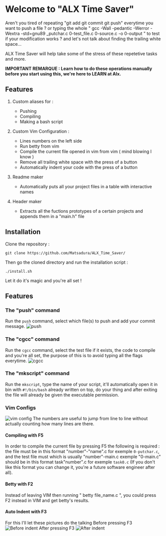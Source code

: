 # Welcome to "ALX Time Saver"

  Aren't you tired of repeating "git add git commit git push" everytime you want to push a file ? or typing the whole " gcc -Wall -pedantic -Werror -Wextra -std=gnu89 _putchar.c 0-test_file.c 0-source.c -o 0-output " to test if your modification works ? and let's not talk about finding the trailing white space...

ALX Time Saver will help take some of the stress of these repetetive tasks and more.

__IMPORTANT REMARQUE : Learn how to do these operations manually before you start using this, we're here to LEARN at Alx.__

## Features
1. Custom aliases for :
     * Pushing
     * Compiling
     * Making a bash script

2. Custom Vim Configuration :
     * Lines numbers on the left side 
     * Run betty from vim
     * Compile the current file opened in vim from vim ( mind blowing I know )
     * Remove all trailing white space with the press of a button
     * Automatically indent your code with the press of a button 
 
3. Readme maker
     * Automatically puts all your project files in a table with interactive names

4. Header maker
     * Extracts all the fuctions prototypes of a certain projects and appends them in a "main.h" file  
## Installation 

Clone the repository : 
 
``` git clone https://github.com/Matsadura/ALX_Time_Saver/ ```

Then go the cloned directory and run the installation script :

``` ./install.sh ```

Let it do it's magic and you're all set ! 

## Features 
### The "push" command 
Run the ``push`` command, select which file(s) to push and add your commit message.
![push](https://github.com/Matsadura/ALX_Time_Saver/assets/132571698/4fbd54d0-c7d7-47d1-9999-76c99c7e072b)
### The "cgcc" command
Run the ``cgcc`` command, select the test file if it exists, the code to compile and you're all set, the purpose of this is to avoid typing all the flags everytime.
![cgcc](https://github.com/Matsadura/ALX_Time_Saver/assets/132571698/5025a37d-5674-4074-b220-09cd305eee7e)
### The "mkscript" command
Run the ``mkscript``, type the name of your script, it'll automatically open it in bin with ``#!/bin/bash`` already written on top, do your thing and after exiting the file will already be given the executable permission.
### Vim Configs
![vim config](https://github.com/Matsadura/ALX_Time_Saver/assets/132571698/b438e9c2-2d0b-4e76-9a42-48f0bb11b40f)
The numbers are useful to jump from line to line without actually counting how many lines are there.
#### Compiling with F5
In order to compile the current file by pressing F5 the following is required :
the file must be in this format "number"-"name".c for exemple ``0-putchar.c``, and the test file must which is usually "number"-main.c exemple "0-main.c" should be in this format task"number".c for exemple ``task0.c`` (If you don't like this format you can change it, you're a future software engineer after all).
#### Betty with F2
Instead of leaving VIM then running " betty file_name.c ", you could press F2 instead in VIM and get betty's results. 
#### Auto Indent with F3
For this I'll let these pictures do the talking
Before pressing F3 
![Before indent](https://github.com/Matsadura/ALX_Time_Saver/assets/132571698/09af4a1e-20c0-45ee-9287-6fc4fb1237c4)
After pressing F3
![After indent](https://github.com/Matsadura/ALX_Time_Saver/assets/132571698/fceb67e6-a750-47f9-b2db-6de13c8110ef)



